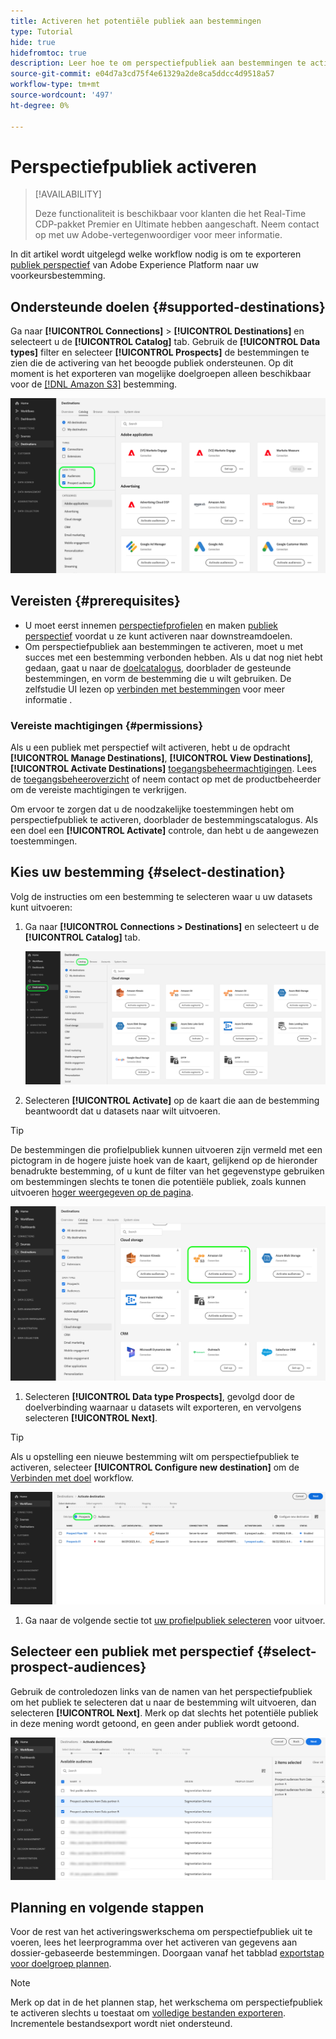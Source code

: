 ```yaml
---
title: Activeren het potentiële publiek aan bestemmingen
type: Tutorial
hide: true
hidefromtoc: true
description: Leer hoe te om perspectiefpubliek aan bestemmingen te activeren
source-git-commit: e04d7a3cd75f4e61329a2de8ca5ddcc4d9518a57
workflow-type: tm+mt
source-wordcount: '497'
ht-degree: 0%

---
```



# Perspectiefpubliek activeren

>[!AVAILABILITY]
>
>Deze functionaliteit is beschikbaar voor klanten die het Real-Time CDP-pakket Premier en Ultimate hebben aangeschaft. Neem contact op met uw Adobe-vertegenwoordiger voor meer informatie.

In dit artikel wordt uitgelegd welke workflow nodig is om te exporteren [publiek perspectief](/help/segmentation/ui/prospect-audience.md) van Adobe Experience Platform naar uw voorkeursbestemming.

## Ondersteunde doelen {#supported-destinations}

Ga naar **[!UICONTROL Connections]** > **[!UICONTROL Destinations]** en selecteert u de **[!UICONTROL Catalog]** tab. Gebruik de **[!UICONTROL Data types]** filter en selecteer **[!UICONTROL Prospects]** de bestemmingen te zien die de activering van het beoogde publiek ondersteunen. Op dit moment is het exporteren van mogelijke doelgroepen alleen beschikbaar voor de [[!DNL Amazon S3]](../../destinations/catalog/cloud-storage/amazon-s3.md#changelog) bestemming.

![Doelen die de uitvoer van gegevenssets ondersteunen](/help/destinations/assets/ui/activate-prospect-audiences/data-types-filter.png)

## Vereisten {#prerequisites}

* U moet eerst innemen [perspectiefprofielen](/help/profile/ui/prospect-profile.md) en maken [publiek perspectief](/help/segmentation/ui/prospect-audience.md) voordat u ze kunt activeren naar downstreamdoelen.
* Om perspectiefpubliek aan bestemmingen te activeren, moet u met succes met een bestemming verbonden hebben. Als u dat nog niet hebt gedaan, gaat u naar de [doelcatalogus](../catalog/overview.md), doorblader de gesteunde bestemmingen, en vorm de bestemming die u wilt gebruiken. De zelfstudie UI lezen op [verbinden met bestemmingen](./connect-destination.md) voor meer informatie .

### Vereiste machtigingen {#permissions}

Als u een publiek met perspectief wilt activeren, hebt u de opdracht **[!UICONTROL Manage Destinations]**, **[!UICONTROL View Destinations]**, **[!UICONTROL Activate Destinations]** [toegangsbeheermachtigingen](/help/access-control/home.md#permissions). Lees de [toegangsbeheeroverzicht](/help/access-control/ui/overview.md) of neem contact op met de productbeheerder om de vereiste machtigingen te verkrijgen.

Om ervoor te zorgen dat u de noodzakelijke toestemmingen hebt om perspectiefpubliek te activeren, doorblader de bestemmingscatalogus. Als een doel een **[!UICONTROL Activate]** controle, dan hebt u de aangewezen toestemmingen.

## Kies uw bestemming {#select-destination}

Volg de instructies om een bestemming te selecteren waar u uw datasets kunt uitvoeren:

1. Ga naar **[!UICONTROL Connections > Destinations]** en selecteert u de **[!UICONTROL Catalog]** tab.

   ![Tabblad Doelcatalogus met besturingselement Catalogus gemarkeerd.](/help/destinations/assets/ui/export-datasets/catalog-tab.png)

2. Selecteren **[!UICONTROL Activate]** op de kaart die aan de bestemming beantwoordt dat u datasets naar wilt uitvoeren.

>[!TIP]
>
>De bestemmingen die profielpubliek kunnen uitvoeren zijn vermeld met een pictogram in de hogere juiste hoek van de kaart, gelijkend op de hieronder benadrukte bestemming, of u kunt de filter van het gegevenstype gebruiken om bestemmingen slechts te tonen die potentiële publiek, zoals kunnen uitvoeren [hoger weergegeven op de pagina](#supported-destinations).

![Amazon S3 bestemmingspagina die gemarkeerde profielsoorten kan exporteren.](/help/destinations/assets/ui/activate-prospect-audiences/amazon-s3-icon-activate-prospect-audiences.png)

1. Selecteren **[!UICONTROL Data type Prospects]**, gevolgd door de doelverbinding waarnaar u datasets wilt exporteren, en vervolgens selecteren **[!UICONTROL Next]**.

>[!TIP]
> 
>Als u opstelling een nieuwe bestemming wilt om perspectiefpubliek te activeren, selecteer **[!UICONTROL Configure new destination]** om de [Verbinden met doel](/help/destinations/ui/connect-destination.md) workflow.

![Workflow voor doelactivering met besturingselement voor vooruitzichten gemarkeerd.](/help/destinations/assets/ui/activate-prospect-audiences/activate-prospects-highlighted.png)

1. Ga naar de volgende sectie tot [uw profielpubliek selecteren](#select-profile-audiences) voor uitvoer.

## Selecteer een publiek met perspectief {#select-prospect-audiences}

Gebruik de controledozen links van de namen van het perspectiefpubliek om het publiek te selecteren dat u naar de bestemming wilt uitvoeren, dan selecteren **[!UICONTROL Next]**. Merk op dat slechts het potentiële publiek in deze mening wordt getoond, en geen ander publiek wordt getoond.

![Workflow voor het exporteren van gegevenssets waarin de stap Doelgroepen selecteren wordt weergegeven, waarin u kunt aangeven welk publiek in het vooruitzicht moet worden geëxporteerd.](/help/destinations/assets/ui/activate-prospect-audiences/select-prospect-audiences.png)

## Planning en volgende stappen

Voor de rest van het activeringswerkschema om perspectiefpubliek uit te voeren, lees het leerprogramma over het activeren van gegevens aan dossier-gebaseerde bestemmingen. Doorgaan vanaf het tabblad [exportstap voor doelgroep plannen](/help/destinations/ui/activate-batch-profile-destinations.md#scheduling).

>[!NOTE]
>
>Merk op dat in de het plannen stap, het werkschema om perspectiefpubliek te activeren slechts u toestaat om [volledige bestanden exporteren](/help/destinations/ui/activate-batch-profile-destinations.md#export-full-files). Incrementele bestandsexport wordt niet ondersteund.

<!--

Note that we will need to add links to other destination types here as more destinations become supported 

-->